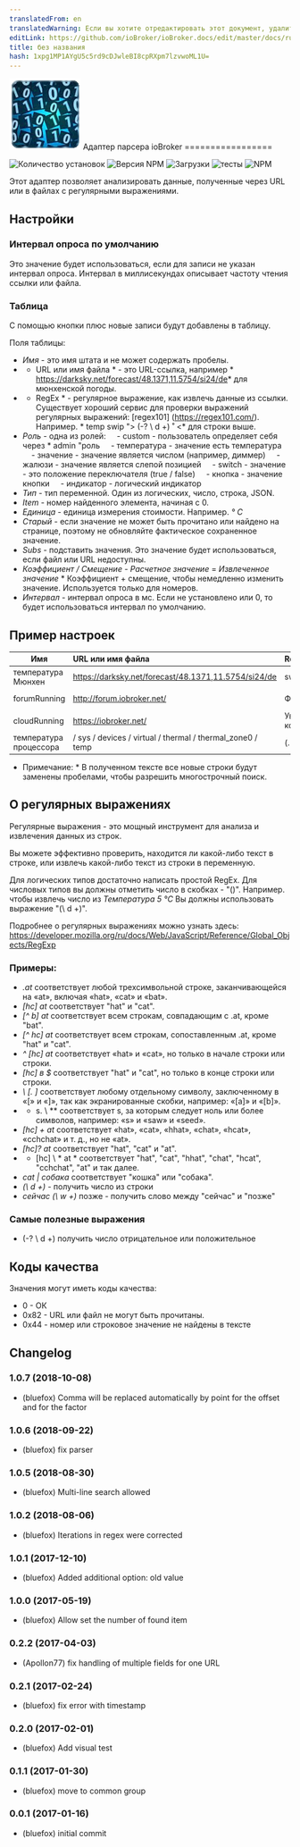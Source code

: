 ```yaml
---
translatedFrom: en
translatedWarning: Если вы хотите отредактировать этот документ, удалите поле «translationFrom», в противном случае этот документ будет снова автоматически переведен
editLink: https://github.com/ioBroker/ioBroker.docs/edit/master/docs/ru/adapterref/iobroker.parser/README.md
title: без названия
hash: 1xpg1MP1AYgU5c5rd9cDJwleBI8cpRXpm7lzvwoML1U=
---
```

![логотип](../../../en/adapterref/iobroker.parser/admin/parser.png) Адаптер парсера ioBroker =================

![Количество установок](http://iobroker.live/badges/parser-stable.svg)
![Версия NPM](http://img.shields.io/npm/v/iobroker.parser.svg)
![Загрузки](https://img.shields.io/npm/dm/iobroker.parser.svg)
![тесты](https://travis-ci.org/ioBroker/ioBroker.parser.svg?branch=master)
![NPM](https://nodei.co/npm/iobroker.parser.png?downloads=true)

Этот адаптер позволяет анализировать данные, полученные через URL или в файлах с регулярными выражениями.

## Настройки
### Интервал опроса по умолчанию
Это значение будет использоваться, если для записи не указан интервал опроса. Интервал в миллисекундах описывает частоту чтения ссылки или файла.

### Таблица
С помощью кнопки плюс новые записи будут добавлены в таблицу.

Поля таблицы:

- *Имя* - это имя штата и не может содержать пробелы.
- * URL или имя файла * - это URL-ссылка, например * https://darksky.net/forecast/48.1371,11.5754/si24/de* для мюнхенской погоды.
- * RegEx * - регулярное выражение, как извлечь данные из ссылки. Существует хороший сервис для проверки выражений регулярных выражений: [regex101] (https://regex101.com/). Например. * temp swip "> (-? \ d +) ˚ <* для строки выше.
- *Роль* - одна из ролей:
    - custom - пользователь определяет себя через * admin "роль
    - температура - значение есть температура
    - значение - значение является числом (например, диммер)
    - жалюзи - значение является слепой позицией
    - switch - значение - это положение переключателя (true / false)
    - кнопка - значение кнопки
    - индикатор - логический индикатор
- *Тип* - тип переменной. Один из логических, число, строка, JSON.
- *Item* - номер найденного элемента, начиная с 0.
- *Единица* - единица измерения стоимости. Например. *° С*
- *Старый* - если значение не может быть прочитано или найдено на странице, поэтому не обновляйте фактическое сохраненное значение.
- *Subs* - подставить значения. Это значение будет использоваться, если файл или URL недоступны.
- *Коэффициент / Смещение* - *Расчетное значение* = *Извлеченное значение* * Коэффициент + смещение, чтобы немедленно изменить значение. Используется только для номеров.
- *Интервал* - интервал опроса в мс. Если не установлено или 0, то будет использоваться интервал по умолчанию.

## Пример настроек
| Имя | URL или имя файла | RegEx | Роль | Тип | Блок | Интервал |
|-------------------|:-----------------------------------------------------|:----------------------|--------------|---------|------|----------|
| температура Мюнхен | https://darksky.net/forecast/48.1371,11.5754/si24/de | swip "> (-? \ d +) ˚ <| температура | число | °C | 180000 |
| forumRunning | http://forum.iobroker.net/ | Форум | индикатор | логическое значение | | 60000 |
| cloudRunning | https://iobroker.net/ | Уведомление о конфиденциальности | индикатор | логическое значение | | 60000 |
| температура процессора | / sys / devices / virtual / thermal / thermal_zone0 / temp | (. *) | температура | номер | °C | 30000 |

* Примечание: * В полученном тексте все новые строки будут заменены пробелами, чтобы разрешить многострочный поиск.

## О регулярных выражениях
Регулярные выражения - это мощный инструмент для анализа и извлечения данных из строк.

Вы можете эффективно проверить, находится ли какой-либо текст в строке, или извлечь какой-либо текст из строки в переменную.

Для логических типов достаточно написать простой RegEx. Для числовых типов вы должны отметить число в скобках - "()". Например. чтобы извлечь число из *Температура 5 °C* Вы должны использовать выражение "(\ d +)".

Подробнее о регулярных выражениях можно узнать здесь: https://developer.mozilla.org/ru/docs/Web/JavaScript/Reference/Global_Objects/RegExp

### Примеры:
- *.at* соответствует любой трехсимвольной строке, заканчивающейся на «at», включая «hat», «cat» и «bat».
- *[hc] at* соответствует "hat" и "cat".
- *[^ b] at* соответствует всем строкам, совпадающим с .at, кроме "bat".
- *[^ hc] at* соответствует всем строкам, сопоставленным .at, кроме "hat" и "cat".
- *^ [hc] at* соответствует «hat» и «cat», но только в начале строки или строки.
- *[hc] в $* соответствует "hat" и "cat", но только в конце строки или строки.
- *\ [. \]* соответствует любому отдельному символу, заключенному в «[» и «]», так как экранированные скобки, например: «[a]» и «[b]».
- * s. \ ** соответствует s, за которым следует ноль или более символов, например: «s» и «saw» и «seed».
- *[hc] + at* соответствует «hat», «cat», «hhat», «chat», «hcat», «cchchat» и т. д., но не «at».
- *[hc]? at* соответствует "hat", "cat" и "at".
- * [hc] \ * at * соответствует "hat", "cat", "hhat", "chat", "hcat", "cchchat", "at" и так далее.
- *cat | собака* соответствует "кошка" или "собака".
- *(\ d +)* - получить число из строки
- *сейчас (\ w +)* позже - получить слово между "сейчас" и "позже"

### Самые полезные выражения
- (-? \ d +) получить число отрицательное или положительное

## Коды качества
Значения могут иметь коды качества:

- 0 - ОК
- 0x82 - URL или файл не могут быть прочитаны.
- 0x44 - номер или строковое значение не найдены в тексте

## Changelog
### 1.0.7 (2018-10-08)
* (bluefox) Comma will be replaced automatically by point for the offset and for the factor

### 1.0.6 (2018-09-22)
* (bluefox) fix parser

### 1.0.5 (2018-08-30)
* (bluefox) Multi-line search allowed

### 1.0.2 (2018-08-06)
* (bluefox) Iterations in regex were corrected

### 1.0.1 (2017-12-10)
* (bluefox) Added additional option: old value

### 1.0.0 (2017-05-19)
* (bluefox) Allow set the number of found item

### 0.2.2 (2017-04-03)
* (Apollon77) fix handling of multiple fields for one URL

### 0.2.1 (2017-02-24)
* (bluefox) fix error with timestamp

### 0.2.0 (2017-02-01)
* (bluefox) Add visual test

### 0.1.1 (2017-01-30)
* (bluefox) move to common group

### 0.0.1 (2017-01-16)
* (bluefox) initial commit
